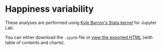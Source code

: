 # Happiness variability

These analyses are performed using [Kyle Barron's Stata kernel](https://kylebarron.dev/stata_kernel/) for Jupyter Lab.

You can either download the `.ipynb` file or [view the exported HTML](https://jawj.github.io/happiness-variability/combined_variability_20211214.html#Life-satisfaction-regression) (with table of contents and charts).
